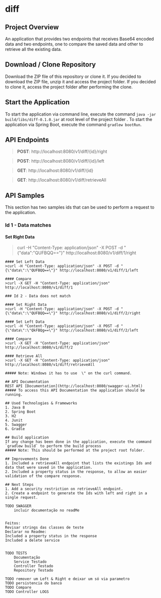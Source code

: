 # diff

## Project Overview
An application that provides two endpoints that receives Base64 encoded data and two endpoints, one to compare the saved data and other to retrieve all the existing data.

## Download / Clone Repository
Download the ZIP file of this repository or clone it.
If you decided to download the ZIP file, unzip it and access the project folder.
If you decided to clone it, access the project folder after performing the clone.

## Start the Application
To start the application via command line, execute the command `java -jar build/libs/diff-0.1.0.jar` at root level of the project folder .
To start the application via Spring Boot, execute the command `gradlew bootRun`.

## API Endpoints

>**POST**:  http://localhost:8080/v1/diff/{id}/right

>**POST**:  http://localhost:8080/v1/diff/{id}/left

>**GET**:   http://localhost:8080/v1/diff/{id}

>**GET**:   http://localhost:8080/v1/diff/retrieveAll

## API Samples
This section has two samples ids that can be used to perform a request to the application.

### Id 1 - Data matches

#### Set Right Data
>curl -H "Content-Type: application/json" -X POST -d "{\"data\":\"QUFBQQ==\"}" http://localhost:8080/v1/diff/1/right
```
#### Set Left Data
>curl -H "Content-Type: application/json" -X POST -d "{\"data\":\"QUFBQQ==\"}" http://localhost:8080/v1/diff/1/left

#### Compare
>curl -X GET -H "Content-Type: application/json"  http://localhost:8080/v1/diff/1

### Id 2 - Data does not match

#### Set Right Data
>curl -H "Content-Type: application/json" -X POST -d "{\"data\":\"QUFBQQ==\"}" http://localhost:8080/v1/diff/2/right

#### Set Left Data
>curl -H "Content-Type: application/json" -X POST -d "{\"data\":\"QkFBQg==\"}" http://localhost:8080/v1/diff/2/left

#### Compare
>curl -X GET -H "Content-Type: application/json"  http://localhost:8080/v1/diff/2

#### Retrieve All
>curl -X GET -H "Content-Type: application/json"  http://localhost:8080/v1/diff/retrieveAll

##### Note: Windows it has to use  \" on the curl command.

## API Documentation
REST API [Documentation](http://localhost:8080/swagger-ui.html)
##### To access this API Documentation the application should be running.

## Used Technologies & Frameworks
1. Java 8
2. Spring Boot
3. H2
4. Junit 
5. Swagger
6. Gradle

## Build application
If any change has been done in the application, execute the command `gradlew build` to perform the build process
##### Note: This should be performed at the project root folder.

## Improvements Done
1. Included a retrieveAll endpoint that lists the existings Ids and data that were saved in the application.
2. Included a property status in the response, to allow an easier validation of the compare response.

## Next Steps
1. Add a security restriction on retrieveAll endpoint.
2. Create a endpoint to generate the Ids with left and right in a single request.

TODO SWAGGER
	incluir documentação no readMe
	

Feitos:
Revisar strings das classes de teste
Declarar no Readme:
Included a property status in the response
Included a delete service


TODO TESTS
	Documentação
	Service Testado
	Controller Testado
	Repository Testado

TODO remover um Left & Right e deixar um só via parametro
TODO persistencia do banco
TODO Compare
TODO Controller LOGS